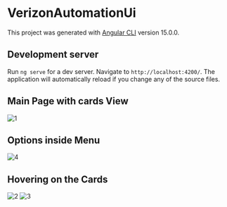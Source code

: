 # VerizonAutomationUi

This project was generated with [Angular CLI](https://github.com/angular/angular-cli) version 15.0.0.

## Development server

Run `ng serve` for a dev server. Navigate to `http://localhost:4200/`. The application will automatically reload if you change any of the source files.

## Main Page with cards View
![1](https://user-images.githubusercontent.com/118742718/203076139-f56ed985-b727-42b2-9605-665c4284a3d8.jpg)

## Options inside Menu
![4](https://user-images.githubusercontent.com/118742718/203076670-35bc46e6-2403-40ee-8907-5397c7d8ac30.jpg)

## Hovering on the Cards
![2](https://user-images.githubusercontent.com/118742718/203076922-f800160d-1b9c-4f41-9dab-77f6842e9168.jpg)
![3](https://user-images.githubusercontent.com/118742718/203076937-10aa4cd2-0cb3-4734-a53d-7e6a6727a488.jpg)
